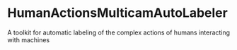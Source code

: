 # HumanActionsMulticamAutoLabeler
A toolkit for automatic labeling of the complex actions of humans interacting with machines
